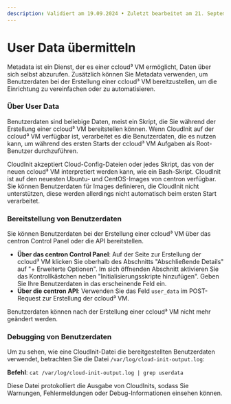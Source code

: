 ```yaml
---
description: Validiert am 19.09.2024 • Zuletzt bearbeitet am 21. September 2024
---
```


# User Data übermitteln

Metadata ist ein Dienst, der es einer ccloud³ VM ermöglicht, Daten über sich selbst abzurufen. Zusätzlich können Sie Metadata verwenden, um Benutzerdaten bei der Erstellung einer ccloud³ VM bereitzustellen, um die Einrichtung zu vereinfachen oder zu automatisieren.

### Über User Data

Benutzerdaten sind beliebige Daten, meist ein Skript, die Sie während der Erstellung einer ccloud³ VM bereitstellen können. Wenn CloudInit auf der ccloud³ VM verfügbar ist, verarbeitet es die Benutzerdaten, die es nutzen kann, um während des ersten Starts der ccloud³ VM Aufgaben als Root-Benutzer durchzuführen.

CloudInit akzeptiert Cloud-Config-Dateien oder jedes Skript, das von der neuen ccloud³ VM interpretiert werden kann, wie ein Bash-Skript. CloudInit ist auf den neuesten Ubuntu- und CentOS-Images von centron verfügbar. Sie können Benutzerdaten für Images definieren, die CloudInit nicht unterstützen, diese werden allerdings nicht automatisch beim ersten Start verarbeitet.



### Bereitstellung von Benutzerdaten

Sie können Benutzerdaten bei der Erstellung einer ccloud³ VM über das centron Control Panel oder die API bereitstellen.

* **Über das centron Control Panel**: Auf der Seite zur Erstellung der ccloud³ VM klicken Sie oberhalb des Abschnitts "Abschließende Details" auf "+ Erweiterte Optionen". Im sich öffnenden Abschnitt aktivieren Sie das Kontrollkästchen neben "Initialisierungsskripte hinzufügen". Geben Sie Ihre Benutzerdaten in das erscheinende Feld ein.
* **Über die centron API**: Verwenden Sie das Feld `user_data` im POST-Request zur Erstellung der ccloud³ VM.

Benutzerdaten können nach der Erstellung einer ccloud³ VM nicht mehr geändert werden.



### Debugging von Benutzerdaten

Um zu sehen, wie eine CloudInit-Datei die bereitgestellten Benutzerdaten verwendet, betrachten Sie die Datei `/var/log/cloud-init-output.log`:

**Befehl**: `cat /var/log/cloud-init-output.log | grep userdata`

Diese Datei protokolliert die Ausgabe von CloudInits, sodass Sie Warnungen, Fehlermeldungen oder Debug-Informationen einsehen können.
